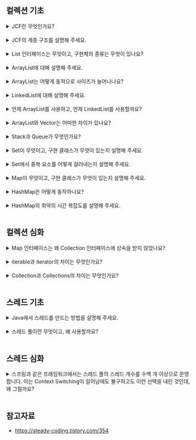 ## 컬렉션 기초

<details>
<summary>JCF란 무엇인가요?</summary>

**Java Collections Framework**의 약어로, **다수의 데이터를 쉽고 효과적으로 처리할 수 있는 표준화 된 방법을 제공하는 클래스들의 집합**을 의미한다. 

즉, 데이터를 저장하는 **자료구조**와 데이터를 처리하는 **알고리즘**을 구조화하여 클래스로 구현해놓은 것이다.

</details>
<br>

<details>
<summary>JCF의 계층 구조를 설명해 주세요.</summary>

JCF는 크게 Collection 인터페이스와 Map 인터페이스로 나뉜다.

<img width="400" src="https://github.com/user-attachments/assets/d9b939eb-977d-400e-9f08-0c0836d05a70"/>
<img width="500" src="https://github.com/user-attachments/assets/3160f51d-b079-49dd-84f1-8d0ae4b3322a"/> 

</details>
<br>

<details>
<summary>List 인터페이스는 무엇이고, 구현체의 종류는 무엇이 있나요?</summary>

**순서가 있는 데이터의 집합**으로, 데이터의 **중복을 허용**한다. List 인터페이스의 구현체로는 ArrayList, LinkedList, Vector(Legacy)가 있다. 

</details>
<br>

<details>
<summary>ArrayList에 대해 설명해 주세요.</summary>

**크기가 가변적인 선형 리스트**로, **인덱스**로 내부 요소를 관리한다는 점에서 **배열과 유사**하다. 

하지만, 크기를 변경할 수 없는 배열과 달리, ArrayList는 용량이 초과될 때 **크기를 동적으로 늘릴 수 있다.**

생성자의 인자로 별도 지정하지 않으면, ArrayList의 초기 용량은 10으로 설정된다. 

- 원소 접근: 인덱스를 사용하므로 O(1)
- 마지막에 원소 추가: O(1)
- 임의의 위치에 원소 추가: 원소들을 한칸씩 뒤로 밀어야 하므로 O(N)
- 임의의 원소 삭제: 원소들을 한칸씩 앞으로 당겨야 하므로 O(N)

인덱스를 기반으로 O(1)만에 원소에 접근할 수 있지만, 메모리 상에 원소들이 연속적으로 배치되어 있으므로 임의의 원소를 추가/삭제하는 연산은 성능이 느리다. 

</details>
<br>

<details>
<summary>ArrayList는 어떻게 동적으로 사이즈가 늘어나나요?</summary>

배열이 가득 차면 크기를 1.5배 늘린 새 배열을 메모리에 할당한다. 그리고 기존 배열의 모든 원소를 새 배열로 복사하므로, 시간복잡도는 O(N)이 든다. 

</details>
<br>

<details>
<summary>LinkedList에 대해 설명해 주세요.</summary>

각 노드가 **데이터와 포인터**를 갖고 연결되어 있는 자료구조다. 노드의 포인터는 자신의 이전 또는 다음 노드의 주소를 가리킨다. 

- 임의의 위치에 원소 추가: 노드 주소를 알고 있다면 O(1), 그렇지 않으면 시작 노드부터 따라가야 하므로 O(N)
- 임의의 원소 삭제: 노드 주소를 알고 있다면 O(1), 그렇지 않으면 시작 노드부터 따라가야 하므로 O(N)
- 원소 접근: 시작 노드부터 따라가야 하므로 O(N)

배열과 달리, 연결 리스트는 원소들이 메모리 상에 연속적으로 배치되어 있지 않기 때문에, **원소의 추가/삭제 연산이 더 효율적**이다. 

하지만, 인덱스라는 개념이 없어서 **임의의 원소에 접근할 때는 순차 탐색**을 해야 하므로 O(N)이 걸린다. 

</details>
<br>

<details>
<summary>언제 ArrayList를 사용하고, 언제 LinkedList를 사용할까요?</summary>

ArrayList는 접근 시간이 빠르지만 삽입/삭제 연산이 느리고, LinkedList는 접근 시간이 느리지만 삽입/삭제가 빠르다는 특징이 있다. 

따라서, 리스트의 원소를 삽입/삭제하는 연산이 많은 경우 LinkedList를 사용하고, 그렇지 않으면 ArrayList를 사용하는 게 좋다. 

</details>
<br>

<details>
<summary>ArrayList와 Vector는 어떠한 차이가 있나요?</summary>

Vector는 **동기화 되어 있는 ArrayList**로, 지금은 사용되지 않지만 **호환성을 위해 남겨둔 레거시 클래스**다. 

Vector의 모든 메서드는 동기화 되어 있기 때문에, 동기화가 필요하지 않은 상황에서는 성능이 떨어진다. 

그리고 JCF가 나오기 전에 설계된 클래스이므로 일부 구조가 JCF와 상응하지 않는다. ArrayList, LinkedList 같은 JCF 클래스가 등장하면서, Vector는 점차 대체되었다. 

</details>
<br>

<details>
<summary>Stack과 Queue가 무엇인가요?</summary>

- Stack: LIFO 기반의 자료구조. 레거시 클래스인 Vector를 상속 받고 있어서 오라클 문서에서도 Stack 대신 Deque 사용을 권한다. 
- Queue: FIFO 기반의 자료구조. Queue 인터페이스의 구현체로는 LinkedList, PriorityQueue가 있다. 
- Deque: Double-Ended Queue의 약어로, Queue의 양끝에서 추가/삭제 연산 가능. Deque 인터페이스의 구현체로는 ArrayDeque가 있다. 

</details>
<br>

<details>
<summary>Set이 무엇이고, 구현 클래스가 무엇이 있는지 설명해 주세요.</summary>

Set은 **순서가 없고 중복을 허용하지 않는** 자료구조로, 구현체로는 HashSet, LinkedHashSet, TreeSet이 있다. 

- **HashSet**: **해시 기반으로 구현한 Set**으로, 내부적으로 HashMap을 사용하고 있다. PRESENT는 map에 value를 넣기 위해 어쩔 수 없이 사용하는 더미 데이터로, HashSet은 HashMap의 key만 사용하고, value는 버리는 방식으로 구현되어 있다. (LinkedHashSet, TreeSet도 마찬가지)
- **LinkedHashSet**: HashSet를 상속 받았고, **원소가 추가된 순서대로 저장**된다. 
- **TreeSet**: SortedSet 인터페이스의 구현체로, **특정 정렬 기준**에 따라 원소의 순서를 정할 수 있다. 

<img width="600" src="https://github.com/user-attachments/assets/30bb203f-7abf-47dc-a0b8-a84e799e4f9c">

<img width="600" src="https://github.com/user-attachments/assets/cb0002ab-bd5d-474e-92a5-e732e334fcde">

</details>
<br>

<details>
<summary>Set에서 중복 요소를 어떻게 걸러내는지 설명해 주세요.</summary>

Set 인터페이스 내에 정의된 equals(), hashCode()를 사용한다. 

먼저, 객체를 추가하기 전에 hashCode()를 통해 **동일한 해시 코드를 가진 객체가 있는지** 검사한다. 

해시 코드가 동일하면, 그 다음으로 **equals() 메서드로 두 객체의 동등성을 검사**한다. 이때 **true가 나오면 동일한 객체로 판단**하고, 중복으로 저장하지 않는다. 

</details>
<br>

<details>
<summary>Map이 무엇이고, 구현 클래스가 무엇이 있는지 설명해 주세요.</summary>

**Key-Value 쌍을 저장하는 자료구조**로, Key의 중복을 허용하지 않으며, Value는 중복이 가능하다. 

Key를 통해 Value에 O(1)만에 접근할 수 있지만, 데이터의 순서는 보장하지 않는다. 

Map 인터페이스의 구현체로는 HashMap, LinkedHashMap, TreeMap, HashTable(Legacy)이 있다. 

- **HashMap**: 해시 기반으로 구현한 Map
- **LinkedHashMap**: HashMap을 상속 받았고, 요소가 추가된 순서대로 저장된다. 
- **TreeMap**: SortedMap 인터페이스의 구현체로, Key를 기준으로 원소의 순서를 정할 수 있다. (레드-블랙 트리 기반)

</details>
<br>

<details>
<summary>HashMap은 어떻게 동작하나요?</summary>

자바 초기 버전에 나온 HashTable 레거시 클래스를 보완하였다. 해시 테이블은 **Key를 해싱해서 나온 해시 코드를 배열의 인덱스로 활용하여 Value를 찾는 방식**으로 동작한다.  

![image](https://github.com/user-attachments/assets/bcee6d22-1393-4aac-bebd-85e32775c1ba)

HashMap은 멀티 스레드 환경에서 사용하기에 부적합하며, 이를 보완하기 위해 ConcurrentHashMap이 등장했다. 

</details>
<br>

<details>
<summary>HashMap의 최악의 시간 복잡도를 설명해 주세요.</summary>

HashMap은 평균적으로 O(1)의 시간복잡도를 가지지만, **해시 충돌**이 발생하면 O(N)까지 늘어날 수 있다. 

**해시 충돌은 서로 다른 키가 동일한 해시 값을 가지는 것**을 의미하며, 자바의 HashMap은 **체이닝 기법**으로 이를 해결한다.

</details>
<br>

## 컬렉션 심화

<details>
<summary>Map 인터페이스는 왜 Collection 인터페이스에 상속을 받지 않았나요?</summary>

우선, JCF 개발자들은 처음에 데이터의 저장 방식을 List, Set, Map으로 생각했다. 그러나, List와 Set은 비슷한 점이 많아 Collection 인터페이스로 묶을 수 있었지만, Map은 그럴 수 없었다. 

Collection은 요소들의 집합이라 생각하면 되는데, Map은 요소를 정의하기 위해 Key, Value가 모두 필요하다. 

그리고 Map을 Collection으로 구현했다면, remove() 함수는 단순히 Key-Value 쌍을 지우게 될 것이다. 하지만, 우리가 원하는 동작은 Key를 기준으로 Value를 삭제하는 것이다. 

이처럼 **Collection과 Map은 구조적으로 상응하지 않는 부분이 많아서, Map은 JCF에 포함시키되, Collection 인터페이스는 구현하지 않도록 설계한 것**이다! 

</details>
<br>

<details>
<summary>iterable과 iterator의 차이는 무엇인가요?</summary>

Iterable 인터페이스는 **Collection의 상위 인터페이스**로, **iterator()라는 추상 메서드**를 갖고 있다. 

Iterable을 구현하는 클래스들은 iterator() 메서드가 반환하는 **반복자 객체를 통해 컬렉션의 요소를 순회**할 수 있다. 

```java
public interface Iterable<T> {
    Iterator<T> iterator();

    default void forEach(Consumer<? super T> action) {
        Objects.requireNonNull(action);
        for (T t : this) {
            action.accept(t);
        }
    }

    default Spliterator<T> spliterator() {
        return Spliterators.spliteratorUnknownSize(iterator(), 0);
    }
}
```

Iterator 역시 인터페이스이며, 주요 메서드로는 hashNext(), next(), remove() 등이 있다. 

</details>
<br>

<details>
<summary>Collection과 Collections의 차이는 무엇인가요?</summary>

- Collection: List, Set, Queue 같은 컬렉션들의 상위 인터페이스로, **데이터 집합을 관리하는 기본적인 메서드**를 제공한다. (add(), remove(), contains(), size() 등)
- Collections: 컬렉션을 다루기 위한 **유틸리티 정적 메서드**를 제공하는 클래스 (sort(), reverse(), shuffle(), min(), max() 등)

</details>
<br>

## 스레드 기초

<details>
<summary>Java에서 스레드를 만드는 방법을 설명해 주세요.</summary>

**1) Thread 클래스의 객체를 직접 생성** 

```java
Thread thread = new Thread(new Runnable() {
    @Override
    public void run() {
        System.out.println("작업 스레드입니다.");
    }
});
```

```java
// 람다식을 이용한 방법 
Thread thread = new Thread(() -> System.out.println("작업 스레드입니다."));
```

작업 스레드는 생성되자마자 바로 실행되지 않고, start() 메서드를 호출해야 run() 메서드의 내용이 실행된다. 

```java
public static void main(String[] args) {
    // 작업 스레드 생성 
    Thread thread = new Thread(() -> {
        // run() 메서드 오버라이딩 
        Toolkit toolkit = Toolkit.getDefaultToolkit();

        // 0.5초 간격으로 비프음 발생 
        for (int i = 0; i < 5; i++) {
            toolkit.beep();
            try {
                Thread.sleep(500);
            } catch (Exception e) {
                e.printStackTrace();;
            }
        }
    });

    // 작업 스레드 실행 
    thread.start();

    // 메인 스레드에서는 0.5초 간격으로 문자열 출력 
    for (int i = 0; i < 5; i++) {
        System.out.println("띵");
        try {
            Thread.sleep(500);
        } catch (Exception e) {
            e.printStackTrace();
        }
    }
}
```

메인 스레드와 작업 스레드가 빠르게 번갈아가며 실행되기 때문에, 동시에 실행되는 것처럼 보인다. 

**2) Thread 클래스 상속 or Runnable 인터페이스 구현**

```java
// 작업 스레드 정의 
public class BeepThread extends Thread { 
    @Override
    public void run() {
        Toolkit toolkit = Toolkit.getDefaultToolkit();

        for (int i = 0; i < 5; i++) {
            toolkit.beep();
            try {
                Thread.sleep(500);
            } catch (Exception e) {
                e.printStackTrace();;
            }
        }
    }

    // 추가 로직 작성 가능
}

public class Main {
    public static void main(String[] args) {
        // 메인 스레드에서 작업 스레드 생성 및 실행 
        Thread thread = new BeepThread();
        thread.start();

        for (int i = 0; i < 5; i++) {
            System.out.println("띵");
            try {
                Thread.sleep(500);
            } catch (Exception e) {
                e.printStackTrace();
            }
        }
    }
}
```

```java
public class MyRunnable implements Runnable { 
    @Override
    public void run() {
        Toolkit toolkit = Toolkit.getDefaultToolkit();

        for (int i = 0; i < 5; i++) {
            toolkit.beep();
            try {
                Thread.sleep(500);
            } catch (Exception e) {
                e.printStackTrace();;
            }
        }
    }
}

public class Main {
    public static void main(String[] args) {
        Thread thread = new Thread(new MyRunnable());
        thread.start();

        for (int i = 0; i < 5; i++) {
            System.out.println("띵");
            try {
                Thread.sleep(500);
            } catch (Exception e) {
                e.printStackTrace();
            }
        }
    }
}
```

</details>
<br>

<details>
<summary>스레드 풀이란 무엇이고, 왜 사용할까요?</summary>

스레드 풀은 작업 처리에 사용되는 **스레드를 제한된 개수만큼** 정해놓고, 작업 큐에 들어오는 작업들을 하나씩 스레드가 맡아서 처리하는 기법이다. 

작업 처리 요청이 급격히 증가하더라도 작업 큐에서 작업이 대기하다가, 여유 있는 스레드가 이를 처리하므로 

스레드 전체 개수는 일정하며, 어플리케이션의 성능도 저하되지 않는다. 

이를 통해 스레드를 매번 생성 및 제거하는 데 드는 비용도 줄일 수 있다. 

</details>
<br>

## 스레드 심화

<details>
<summary>스프링과 같은 프레임워크에서는 스레드 풀의 스레드 개수를 수백 개 이상으로 운영합니다. 이는 Context Switching이 일어남에도 불구하고도 이런 선택을 내린 것인데, 왜 그럴까요?</summary>

현대 운영체제는 컨텍스트 스위칭이 매우 최적화 되어 있어서, 많은 스레드를 사용할 때도 효율적으로 처리할 수 있다. 

그리고 많은 클라이언트의 요청을 처리해야 하는 어플리케이션의 경우, **빠른 응답 속도를 위해 스레드 개수를 늘리는 게 유리**하다. 

하나의 스레드가 I/O 바운드 작업(DB 쿼리, 파일 입출력, 외부 API 호출 등)을 처리하고 있을 때, **다른 스레드는 블로킹 되지 않고 다른 요청을 처리**할 수 있기 때문이다. 

스프링에서는 주로 ExecutorService로 스레드 풀을 구성하고, 요청이 많아지면 자동으로 스레드를 생성하거나 재사용하여 성능을 최적화한다. 따라서, 요청의 성격에 따라 유동적으로 스레드 수가 조정된다. 

</details>
<br>

## 참고자료 

- https://steady-coding.tistory.com/354